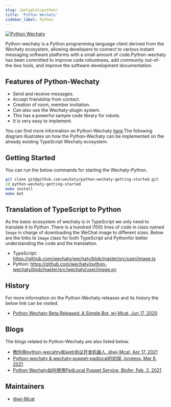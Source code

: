 ```yaml
---
slug: /polyglot/python/
title: 'Python Wechaty'
sidebar_label: Python
---
```


[![Python Wechaty](https://img.shields.io/badge/Wechaty-Python-blue)](https://github.com/wechaty/python-wechaty)

Python-wechaty is a Python programming language client derived from the Wechaty ecosystem, allowing developers to connect to various instant messaging software platforms with a small amount of code.Python-wechaty has been committed to improve code robustness, add community out-of-the-box tools, and improve the software development documentation.

## Features of Python-Wechaty

* Send and receive messages.
* Accept friendship from contact.
* Creation of room, member invitation.
* Can also use the Wechaty-plugin system.
* This has a  powerful sample code library for robots.
* It is very easy to implement.

You can find more information on Python-Wechaty [here](https://github.com/wechaty/python-wechaty-getting-started).The following diagram illustrates on how the Python-Wechaty can be implemented on the already existing TypeScript Wechaty ecosystem.

## Getting Started

You can run the below commands for starting the Wechaty-Python.

```sh
git clone git@github.com:wechaty/python-wechaty-getting-started.git
cd python-wechaty-getting-started
make install
make bot
```

## Translation of TypeScript to Python

As the basic ecosystem of wechaty is in TypeScript we only need to translate it to Python .There is a hundred (100) lines of code in  class named `Image` in charge of downloading the WeChat image to different sizes.
Below are the links to `Image` class for both TypeScript and Pythonfor better understanding the code and the translation.

* TypeScript: <https://github.com/wechaty/wechaty/blob/master/src/user/image.ts>
* Python: <https://github.com/wechaty/python-wechaty/blob/master/src/wechaty/user/image.py>

## History

For more information on the Python-Wechaty releases and its history the below link can be visited.

* [Python Wechaty Beta Released: A Simple Bot, wj-Mcat, Jun 17, 2020](https://wechaty.js.org/2020/06/17/python-wechaty-beta-released/)

## Blogs

The blogs related to Python-Wechaty are also listed below.

* [教你用python-wecahty和web协议开发机器人, @wj-Mcat, Apr 17, 2021](https://wechaty.js.org/2021/04/17/python-wechaty-use-web/)
* [Python-wechaty & wechaty-puppet-padlocal的初探, iivveess, Mar 8, 2021](https://wechaty.js.org/2021/03/08/python-wechaty-and-wechaty-puppet-padlocal/)
* [Python Wechaty如何使用PadLocal Puppet Service, Biofer, Feb, 3, 2021](https://wechaty.js.org/2021/02/03/python-wechaty-for-padlocal-puppet-service/)

## Maintainers

* [@wj-Mcat](https://wechaty.js.org/contributors/wj-mcat)
